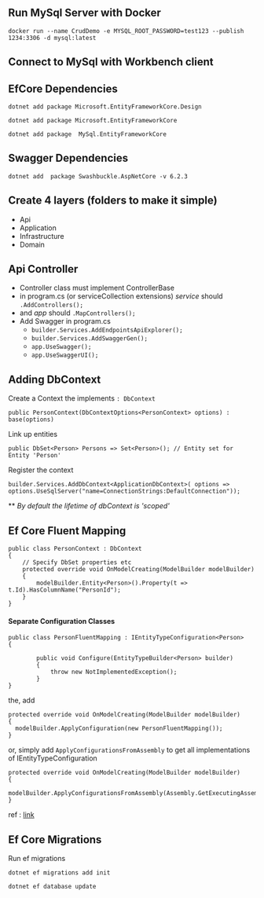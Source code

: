 <h2>Run MySql Server with Docker</h2>

`docker run --name CrudDemo -e MYSQL_ROOT_PASSWORD=test123 --publish 1234:3306 -d mysql:latest`

<h2>Connect to MySql with Workbench client</h2>



<h2>EfCore Dependencies</h2>

``dotnet add package Microsoft.EntityFrameworkCore.Design``

``dotnet add package Microsoft.EntityFrameworkCore``

``dotnet add package  MySql.EntityFrameworkCore``

<h2>Swagger Dependencies</h2>

`dotnet add  package Swashbuckle.AspNetCore -v 6.2.3`

<h2>Create 4 layers (folders to make it simple)</h2>

- Api
- Application
- Infrastructure
- Domain

<h2>Api Controller</h2>

- Controller class must implement ControllerBase
- in program.cs (or serviceCollection extensions) *service* should `.AddControllers();`
- and *app* should `.MapControllers();`
- Add Swagger in program.cs 
    - `builder.Services.AddEndpointsApiExplorer();` 
    - `builder.Services.AddSwaggerGen();`
    - `app.UseSwagger();`
    - `app.UseSwaggerUI();`

<h2>Adding DbContext</h2>

Create a Context the implements `: DbContext`

`public PersonContext(DbContextOptions<PersonContext> options) : base(options)`

Link up entities

`public DbSet<Person> Persons => Set<Person>(); // Entity set for Entity 'Person'`

Register the context

``
builder.Services.AddDbContext<ApplicationDbContext>(
options => options.UseSqlServer("name=ConnectionStrings:DefaultConnection"));
``

** *By default the lifetime of dbContext is 'scoped'*


<h2>Ef Core Fluent Mapping</h2>

```
public class PersonContext : DbContext
{
    // Specify DbSet properties etc
    protected override void OnModelCreating(ModelBuilder modelBuilder)
    {
        modelBuilder.Entity<Person>().Property(t => t.Id).HasColumnName("PersonId");
    }
}
```

#### Separate Configuration Classes

```
public class PersonFluentMapping : IEntityTypeConfiguration<Person>
{

        public void Configure(EntityTypeBuilder<Person> builder)
        {
            throw new NotImplementedException();
        }
}
```

the, add
```
protected override void OnModelCreating(ModelBuilder modelBuilder)
{
  modelBuilder.ApplyConfiguration(new PersonFluentMapping());
}
```

or, simply add `ApplyConfigurationsFromAssembly` to get all implementations of IEntityTypeConfiguration

```
protected override void OnModelCreating(ModelBuilder modelBuilder)
{
  modelBuilder.ApplyConfigurationsFromAssembly(Assembly.GetExecutingAssembly());
}
```

ref : [link](https://www.learnentityframeworkcore.com/configuration/fluent-api)


<h2>Ef Core Migrations</h2>

Run ef migrations

`dotnet ef migrations add init`

`dotnet ef database update`